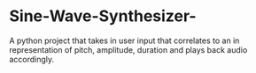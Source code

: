 # Sine-Wave-Synthesizer-
A python project that takes in user input that correlates to an in representation of pitch, amplitude, duration and plays back audio accordingly. 
